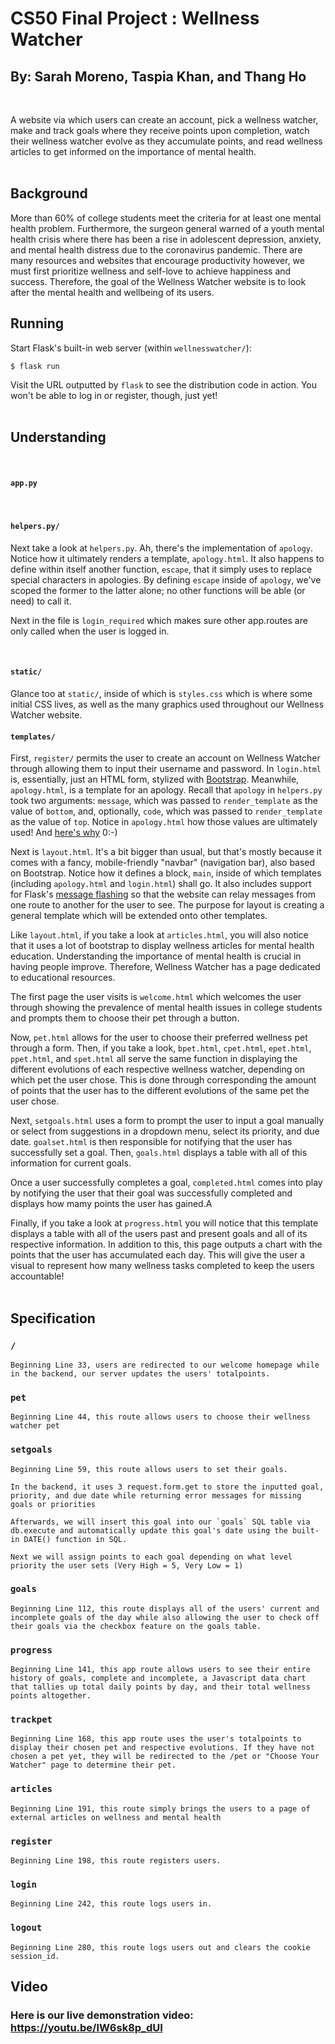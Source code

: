 # CS50 Final Project : Wellness Watcher
## By: Sarah Moreno, Taspia Khan, and Thang Ho
<br>

A website via which users can create an account, pick a wellness watcher, make and track goals where they receive points upon completion, watch their wellness watcher evolve as they accumulate points, and read wellness articles to get informed on the importance of mental health.
<br>
<br>

## Background

More than 60% of college students meet the criteria for at least one mental health problem. Furthermore, the surgeon general warned of a youth mental health crisis where there has been a rise in adolescent depression, anxiety, and mental health distress due to the coronavirus pandemic. There are many resources and websites that encourage productivity however, we must first prioritize wellness and self-love to achieve happiness and success. Therefore, the goal of the Wellness Watcher website is to look after the mental health and wellbeing of its users.

## Running

Start Flask's built-in web server (within `wellnesswatcher/`):

```
$ flask run
```

Visit the URL outputted by `flask` to see the distribution code in action. You won't be able to log in or register, though, just yet!
<br>
<br>

## Understanding
<br>

#### `app.py`


<br>

#### `helpers.py/`
Next take a look at `helpers.py`. Ah, there's the implementation of `apology`. Notice how it ultimately renders a template, `apology.html`. It also happens to define within itself another function, `escape`, that it simply uses to replace special characters in apologies. By defining `escape` inside of `apology`, we've scoped the former to the latter alone; no other functions will be able (or need) to call it.

Next in the file is `login_required` which makes sure other app.routes are only called when the user is logged in.

<br>

#### `static/`

Glance too at `static/`, inside of which is `styles.css` which is where some initial CSS lives, as well as the many graphics used throughout our Wellness Watcher website.


#### `templates/`

First, `register/` permits the user to create an account on Wellness Watcher through allowing them to input their username and password. In `login.html` is, essentially, just an HTML form, stylized with [Bootstrap](http://getbootstrap.com/). Meanwhile, `apology.html`, is a template for an apology. Recall that `apology` in `helpers.py` took two arguments: `message`, which was passed to `render_template` as the value of `bottom`, and, optionally, `code`, which was passed to `render_template` as the value of `top`. Notice in `apology.html` how those values are ultimately used! And [here's why](https://github.com/jacebrowning/memegen) 0:-)

Next is `layout.html`. It's a bit bigger than usual, but that's mostly because it comes with a fancy, mobile-friendly "navbar" (navigation bar), also based on Bootstrap. Notice how it defines a block, `main`, inside of which templates (including `apology.html` and `login.html`) shall go. It also includes support for Flask's [message flashing](https://flask.palletsprojects.com/en/1.1.x/quickstart/#message-flashing) so that the website can relay messages from one route to another for the user to see. The purpose for layout is creating a general template which will be extended onto other templates.

Like `layout.html`, if you take a look at `articles.html`, you will also notice that it uses a lot of bootstrap to display wellness articles for mental health education. Understanding the importance of mental health is crucial in having people improve. Therefore, Wellness Watcher has a page dedicated to educational resources.

The first page the user visits is `welcome.html` which welcomes the user through showing the prevalence of mental health issues in college students and prompts them to choose their pet through a button.

Now, `pet.html` allows for the user to choose their preferred wellness pet through a form. Then, if you take a look, `bpet.html`, `cpet.html`, `epet.html`, `ppet.html`, and `spet.html` all serve the same function in displaying the different evolutions of each respective wellness watcher, depending on which pet the user chose. This is done through corresponding the amount of points that the user has to the different evolutions of the same pet the user chose.

Next, `setgoals.html` uses a form to prompt the user to input a goal manually or select from suggestions in a dropdown menu, select its priority, and due date. `goalset.html` is then responsible for notifying that the user has successfully set a goal. Then, `goals.html` displays a table with all of this information for current goals.

Once a user successfully completes a goal, `completed.html` comes into play by notifying the user that their goal was successfully completed and displays how mamy points the user has gained.A

Finally, if you take a look at `progress.html` you will notice that this template displays a table with all of the users past and present goals and all of its respective information. In addition to this, this page outputs a chart with the points that the user has accumulated each day. This will give the user a visual to represent how many wellness tasks completed to keep the users accountable!
<br>
<br>

## Specification

### `/`
```
Beginning Line 33, users are redirected to our welcome homepage while in the backend, our server updates the users' totalpoints.
```

### `pet`
```
Beginning Line 44, this route allows users to choose their wellness watcher pet
```
### `setgoals`
```
Beginning Line 59, this route allows users to set their goals.

In the backend, it uses 3 request.form.get to store the inputted goal, priority, and due date while returning error messages for missing goals or priorities

Afterwards, we will insert this goal into our `goals` SQL table via db.execute and automatically update this goal's date using the built-in DATE() function in SQL.

Next we will assign points to each goal depending on what level priority the user sets (Very High = 5, Very Low = 1)

```
### `goals`
```
Beginning Line 112, this route displays all of the users' current and incomplete goals of the day while also allowing the user to check off their goals via the checkbox feature on the goals table.
```
### `progress`
```
Beginning Line 141, this app route allows users to see their entire history of goals, complete and incomplete, a Javascript data chart that tallies up total daily points by day, and their total wellness points altogether.
```
### `trackpet`
```
Beginning Line 168, this app route uses the user's totalpoints to display their chosen pet and respective evolutions. If they have not chosen a pet yet, they will be redirected to the /pet or "Choose Your Watcher" page to determine their pet.
```

### `articles`
```
Beginning Line 191, this route simply brings the users to a page of external articles on wellness and mental health
```
### `register`
```
Beginning Line 198, this route registers users.
```
### `login`
```
Beginning Line 242, this route logs users in.
```
### `logout`
```
Beginning Line 280, this route logs users out and clears the cookie session_id.
```

## Video
### Here is our live demonstration video: https://youtu.be/lW6sk8p_dUI
